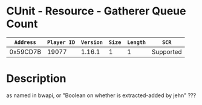 # CUnit - Resource - Gatherer Queue Count

| `Address` | `Player ID` | `Version` | `Size` | `Length` | `SCR` |
| ---------- | ----------- | --------- | ------ | -------- | ---- |
| 0x59CD7B | 19077 | 1.16.1 | 1 | 1 | Supported |

# Description

as named in bwapi, or "Boolean on whether is extracted-added by jehn" ???